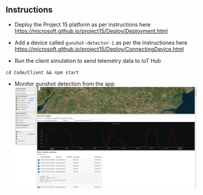 ## Instructions




- Deploy the Project 15 platform as per instructions here https://microsoft.github.io/project15/Deploy/Deployment.html

- Add a device called `gunshot-detector-1` as per the instructiones here https://microsoft.github.io/project15/Deploy/ConnectingDevice.html

* Run the client simulation to send telemetry data to IoT Hub

```
cd Code/Client && npm start
```

- Monitor gunshot detection from the app
  ![gunshot_telemetry](elp_monitor.png)